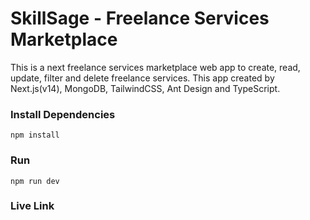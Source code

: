 # SkillSage - Freelance Services Marketplace

This is a next freelance services marketplace web app to create, read, update, filter and delete freelance services. This app created by Next.js(v14), MongoDB, TailwindCSS, Ant Design and TypeScript.

<!-- <img src="public/HomePage.png" /> -->
<!-- <img src="public/SearchResult.png" /> -->

### Install Dependencies

```
npm install
```

### Run

```
npm run dev
```

### Live Link

